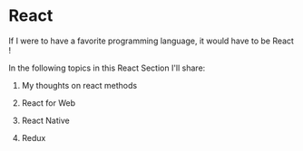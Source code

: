 # React

If I were to have a favorite programming language, it would have to be React !

In the following topics in this React Section I'll share:

1) My thoughts on react methods

2) React for Web

3) React Native

4) Redux